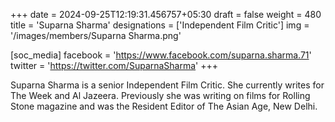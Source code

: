 +++
date = 2024-09-25T12:19:31.456757+05:30
draft = false
weight = 480
title = 'Suparna Sharma'
designations = ['Independent Film Critic']
img = '/images/members/Suparna Sharma.png'

[soc_media]
facebook = 'https://www.facebook.com/suparna.sharma.71'
twitter = 'https://twitter.com/SuparnaSharma'
+++

Suparna Sharma is a senior Independent Film Critic. She currently writes for The Week and Al Jazeera. Previously she was writing on films for Rolling Stone magazine and was the Resident Editor of The Asian Age, New Delhi.

